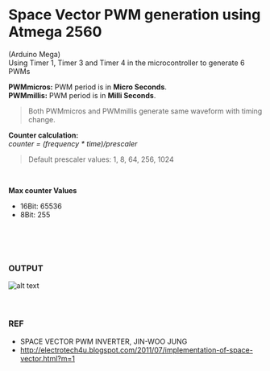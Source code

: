 # Space Vector PWM generation using Atmega 2560

(Arduino Mega) <br>
Using Timer 1, Timer 3 and Timer 4 in the microcontroller to generate 6 PWMs

**PWMmicros:** PWM period is in **Micro Seconds**. <br>
**PWMmillis:** PWM period is in **Milli Seconds**.
> Both PWMmicros and PWMmillis generate same waveform with timing change.

**Counter calculation:** <br>
*counter = (frequency * time)/prescaler* <br>
> Default prescaler values: 1, 8, 64, 256, 1024
<br>

**Max counter Values**
* 16Bit: 65536
* 8Bit: 255
<br>
<br>
<br>

### OUTPUT
![alt text](https://github.com/083chandan/svm/blob/master/refrences/Generated%20SVM/All%20Sectors%20and%20PWM.PNG)
<br>
<br>
<br>

### REF
* SPACE VECTOR PWM INVERTER, JIN-WOO JUNG <br>
* http://electrotech4u.blogspot.com/2011/07/implementation-of-space-vector.html?m=1
